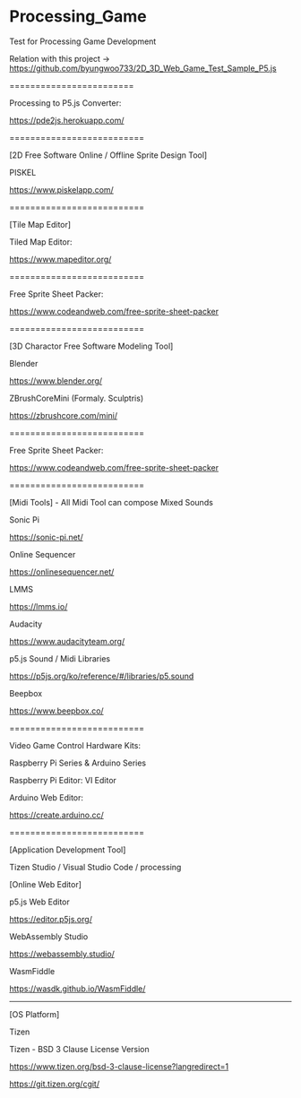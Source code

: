 # Processing_Game

Test for Processing Game Development

Relation with this project -> https://github.com/byungwoo733/2D_3D_Web_Game_Test_Sample_P5.js

========================

Processing to P5.js Converter:

https://pde2js.herokuapp.com/

==========================

[2D Free Software Online / Offline Sprite Design Tool]

PISKEL

https://www.piskelapp.com/

==========================

[Tile Map Editor]

Tiled Map Editor:

https://www.mapeditor.org/

==========================

Free Sprite Sheet Packer:

https://www.codeandweb.com/free-sprite-sheet-packer

==========================

[3D Charactor Free Software Modeling Tool]

Blender

https://www.blender.org/

ZBrushCoreMini (Formaly. Sculptris)

https://zbrushcore.com/mini/

==========================

Free Sprite Sheet Packer:

https://www.codeandweb.com/free-sprite-sheet-packer

==========================

[Midi Tools] - All Midi Tool can compose Mixed Sounds

Sonic Pi

https://sonic-pi.net/

Online Sequencer

https://onlinesequencer.net/

LMMS

https://lmms.io/

Audacity

https://www.audacityteam.org/

p5.js Sound / Midi Libraries

https://p5js.org/ko/reference/#/libraries/p5.sound

Beepbox 

https://www.beepbox.co/

==========================

Video Game Control Hardware Kits:

Raspberry Pi Series & Arduino Series

Raspberry Pi Editor: VI Editor

Arduino Web Editor:

https://create.arduino.cc/

==========================

[Application Development Tool]

Tizen Studio / Visual Studio Code / processing

[Online Web Editor]

p5.js Web Editor

https://editor.p5js.org/

WebAssembly Studio

https://webassembly.studio/

WasmFiddle

https://wasdk.github.io/WasmFiddle/

--------------------------

[OS Platform]

Tizen

Tizen - BSD 3 Clause License Version

https://www.tizen.org/bsd-3-clause-license?langredirect=1

https://git.tizen.org/cgit/
